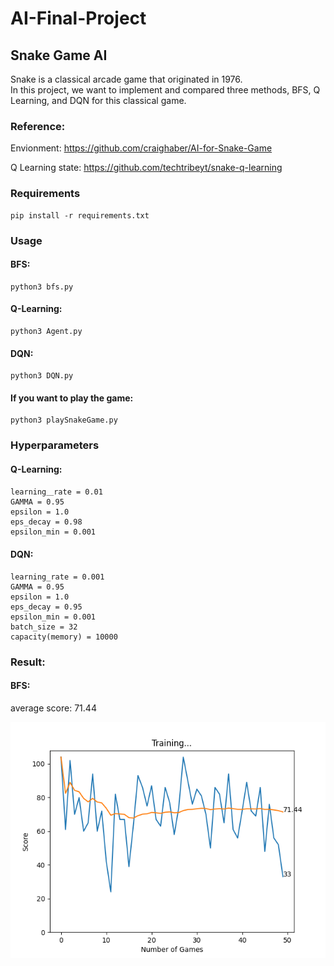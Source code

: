 # AI-Final-Project
## Snake Game AI

Snake is a classical arcade game that originated in 1976.  
In this project, we want to implement and compared three methods, BFS, Q Learning, and DQN for this classical game.

### Reference:
Envionment: https://github.com/craighaber/AI-for-Snake-Game

Q Learning state: https://github.com/techtribeyt/snake-q-learning

### Requirements

```
pip install -r requirements.txt
```

### Usage

#### BFS:
```
python3 bfs.py
```
#### Q-Learning:
```
python3 Agent.py
```
#### DQN:
```
python3 DQN.py
```
#### If you want to play the game:
```
python3 playSnakeGame.py
```
### Hyperparameters

#### Q-Learning:
```
learning＿rate = 0.01  
GAMMA = 0.95  
epsilon = 1.0  
eps_decay = 0.98  
epsilon_min = 0.001  
```
#### DQN:
```
learning_rate = 0.001
GAMMA = 0.95
epsilon = 1.0
eps_decay = 0.95
epsilon_min = 0.001
batch_size = 32  
capacity(memory) = 10000
```
### Result:

#### BFS:

average score: 71.44

![alt text](https://github.com/chi1027/AI-Final-Project/blob/main/image/BFS.png)



